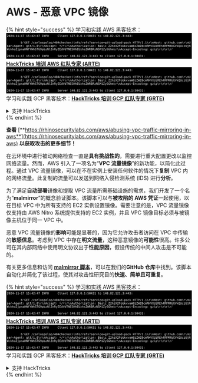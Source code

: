 # AWS - 恶意 VPC 镜像

{% hint style="success" %}
学习和实践 AWS 黑客技术：<img src="../../../../.gitbook/assets/image (1).png" alt="" data-size="line">[**HackTricks 培训 AWS 红队专家 (ARTE)**](https://training.hacktricks.xyz/courses/arte)<img src="../../../../.gitbook/assets/image (1).png" alt="" data-size="line">\
学习和实践 GCP 黑客技术：<img src="../../../../.gitbook/assets/image (2).png" alt="" data-size="line">[**HackTricks 培训 GCP 红队专家 (GRTE)**<img src="../../../../.gitbook/assets/image (2).png" alt="" data-size="line">](https://training.hacktricks.xyz/courses/grte)

<details>

<summary>支持 HackTricks</summary>

* 查看 [**订阅计划**](https://github.com/sponsors/carlospolop)!
* **加入** 💬 [**Discord 群组**](https://discord.gg/hRep4RUj7f) 或 [**Telegram 群组**](https://t.me/peass) 或 **关注** 我们的 **Twitter** 🐦 [**@hacktricks\_live**](https://twitter.com/hacktricks\_live)**.**
* **通过向** [**HackTricks**](https://github.com/carlospolop/hacktricks) 和 [**HackTricks Cloud**](https://github.com/carlospolop/hacktricks-cloud) GitHub 仓库提交 PR 来分享黑客技巧。

</details>
{% endhint %}

**查看** [**https://rhinosecuritylabs.com/aws/abusing-vpc-traffic-mirroring-in-aws**](https://rhinosecuritylabs.com/aws/abusing-vpc-traffic-mirroring-in-aws) **以获取攻击的更多细节！**

在云环境中进行被动网络检查一直是**具有挑战性的**，需要进行重大配置更改以监控网络流量。然而，AWS 引入了一项名为“**VPC 流量镜像**”的新功能，以简化此过程。通过 VPC 流量镜像，可以在不在实例上安装任何软件的情况下**复制** VPC 内的网络流量。此复制的流量可以发送到网络入侵检测系统 (IDS) 进行**分析**。

为了满足**自动部署**镜像和提取 VPC 流量所需基础设施的需求，我们开发了一个名为“**malmirror**”的概念验证脚本。该脚本可以与**被攻陷的 AWS 凭证**一起使用，以在目标 VPC 中为所有支持的 EC2 实例设置镜像。需要注意的是，VPC 流量镜像仅支持由 AWS Nitro 系统提供支持的 EC2 实例，并且 VPC 镜像目标必须与被镜像主机位于同一 VPC 中。

恶意 VPC 流量镜像的**影响**可能是显著的，因为它允许攻击者访问在 VPC 中传输的**敏感信息**。考虑到 VPC 中存在**明文流量**，这种恶意镜像的**可能性**很高。许多公司在其内部网络中使用明文协议出于**性能原因**，假设传统的中间人攻击是不可能的。

有关更多信息和访问 [**malmirror 脚本**](https://github.com/RhinoSecurityLabs/Cloud-Security-Research/tree/master/AWS/malmirror)，可以在我们的**GitHub 仓库**中找到。该脚本自动化并简化了该过程，使其对攻击性研究目的**快速、简单且可重复**。 

{% hint style="success" %}
学习和实践 AWS 黑客技术：<img src="../../../../.gitbook/assets/image (1).png" alt="" data-size="line">[**HackTricks 培训 AWS 红队专家 (ARTE)**](https://training.hacktricks.xyz/courses/arte)<img src="../../../../.gitbook/assets/image (1).png" alt="" data-size="line">\
学习和实践 GCP 黑客技术：<img src="../../../../.gitbook/assets/image (2).png" alt="" data-size="line">[**HackTricks 培训 GCP 红队专家 (GRTE)**<img src="../../../../.gitbook/assets/image (2).png" alt="" data-size="line">](https://training.hacktricks.xyz/courses/grte)

<details>

<summary>支持 HackTricks</summary>

* 查看 [**订阅计划**](https://github.com/sponsors/carlospolop)!
* **加入** 💬 [**Discord 群组**](https://discord.gg/hRep4RUj7f) 或 [**Telegram 群组**](https://t.me/peass) 或 **关注** 我们的 **Twitter** 🐦 [**@hacktricks\_live**](https://twitter.com/hacktricks\_live)**.**
* **通过向** [**HackTricks**](https://github.com/carlospolop/hacktricks) 和 [**HackTricks Cloud**](https://github.com/carlospolop/hacktricks-cloud) GitHub 仓库提交 PR 来分享黑客技巧。

</details>
{% endhint %}
